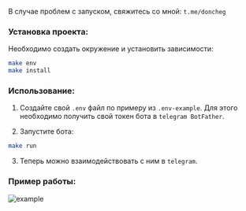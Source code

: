 В случае проблем с запуском, свяжитесь со мной: 
```t.me/doncheg```

### Установка проекта:

Необходимо создать окружение и установить зависимости:
```bash
make env
make install
```

### Использование:
 
1. Создайте свой `.env` файл по примеру из `.env-example`. Для этого необходимо получить свой токен бота в `telegram BotFather`.

2. Запустите бота:
```bash
make run
```
3. Теперь можно взаимодействовать с ним в `telegram`.

### Пример работы:
![example](data/example.gif)